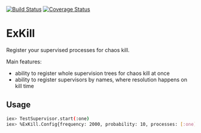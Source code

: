 [![Build Status](https://travis-ci.org/mkorszun/ex_kill.svg?branch=master)](https://travis-ci.org/mkorszun/ex_kill)
[![Coverage Status](https://coveralls.io/repos/github/mkorszun/ex_kill/badge.svg?branch=master)](https://coveralls.io/github/mkorszun/ex_kill?branch=master)
# ExKill

Register your supervised processes for chaos kill.

Main features:
* ability to register whole supervision trees for chaos kill at once
* ability to register supervisors by names, where resolution happens on kill time

## Usage

~~~bash
iex> TestSupervisor.start(:one)
iex> %ExKill.Config{frequency: 2000, probability: 10, processes: [:one]} |> ExKill.start_link()
~~~